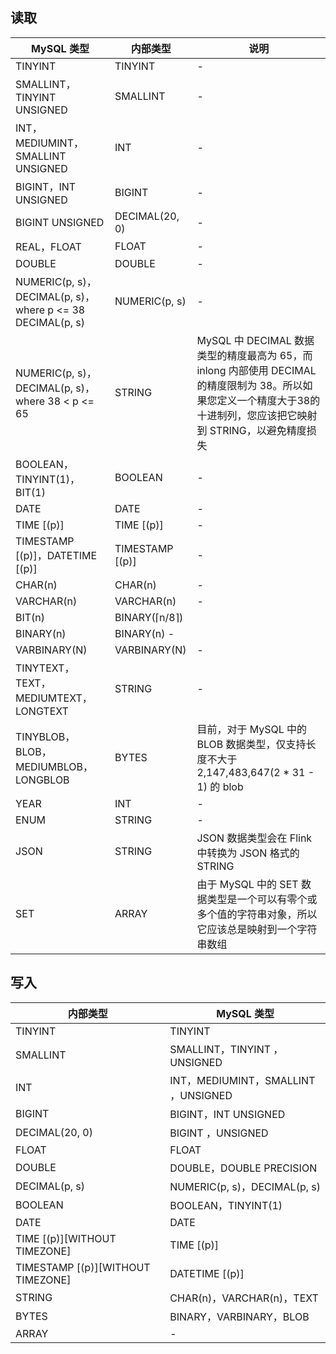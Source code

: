 ## 读取

| MySQL 类型 | 内部类型 | 说明 |
|---------|---------|---------|
| TINYINT	| TINYINT	| -|
| SMALLINT，TINYINT UNSIGNED	|SMALLINT	|-|
| INT，MEDIUMINT，SMALLINT UNSIGNED| 	INT| -| 
|BIGINT，INT UNSIGNED	| BIGINT	| -| 
| BIGINT UNSIGNED	| DECIMAL(20, 0)	| -| 
| REAL，FLOAT| 	FLOAT	| -| 
| DOUBLE	| DOUBLE	| -| 
| NUMERIC(p, s)，DECIMAL(p, s)，where p <= 38	DECIMAL(p, s)	| NUMERIC(p, s)| -| 
| NUMERIC(p, s)，DECIMAL(p, s)，where 38 < p <= 65	| STRING	| MySQL 中 DECIMAL 数据类型的精度最高为 65，而 inlong 内部使用 DECIMAL 的精度限制为 38。所以如果您定义一个精度大于38的十进制列，您应该把它映射到 STRING，以避免精度损失|
| BOOLEAN，TINYINT(1)，BIT(1)	| BOOLEAN	| -| 
| DATE	| DATE	| -| 
| TIME [(p)]	| TIME [(p)]	| -| 
| TIMESTAMP [(p)]，DATETIME [(p)]	| TIMESTAMP [(p)]	| -| 
| CHAR(n)	| CHAR(n)	| -| 
| VARCHAR(n)	| VARCHAR(n)	| -| 
| BIT(n)| 	BINARY(⌈n/8⌉)	| 
BINARY(n)| 	BINARY(n)	-| 
| VARBINARY(N)	| VARBINARY(N)	| -| 
| TINYTEXT，TEXT，MEDIUMTEXT，LONGTEXT	| STRING	| -| 
| TINYBLOB，BLOB，MEDIUMBLOB，LONGBLOB	| BYTES	| 目前，对于 MySQL 中的 BLOB 数据类型，仅支持长度不大于 2,147,483,647(2 * 31 - 1) 的 blob| 
|YEAR	|INT	|-	|
|ENUM		|STRING		|-	|
| JSON	| STRING	| JSON 数据类型会在 Flink 中转换为 JSON 格式的 STRING| | 
| SET	| ARRAY<STRING>| 	由于 MySQL 中的 SET 数据类型是一个可以有零个或多个值的字符串对象，所以它应该总是映射到一个字符串数组| 

## 写入

| 内部类型 | MySQL 类型 | 
|---------|---------|
| TINYINT	| TINYINT| 
| SMALLINT	| SMALLINT，TINYINT ，UNSIGNED| 
| INT	| INT，MEDIUMINT，SMALLINT ，UNSIGNED| 
| BIGINT	| BIGINT，INT UNSIGNED| 
| DECIMAL(20, 0)	| BIGINT ，UNSIGNED| 
| FLOAT	| FLOAT| 
| DOUBLE	| DOUBLE，DOUBLE PRECISION| 
| DECIMAL(p, s)	| NUMERIC(p, s)，DECIMAL(p, s)| 
| BOOLEAN| 	BOOLEAN，TINYINT(1)| 
| DATE	| DATE| 
| TIME [(p)][WITHOUT TIMEZONE]	| TIME [(p)]| 
| TIMESTAMP [(p)][WITHOUT TIMEZONE]	| DATETIME [(p)]| 
| STRING	| CHAR(n)，VARCHAR(n)，TEXT| 
| BYTES	| BINARY，VARBINARY，BLOB| 
| ARRAY	| -| 

